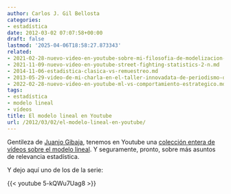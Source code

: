 ```yaml
---
author: Carlos J. Gil Bellosta
categories:
- estadística
date: 2012-03-02 07:07:58+00:00
draft: false
lastmod: '2025-04-06T18:58:27.873343'
related:
- 2021-02-28-nuevo-video-en-youtube-sobre-mi-filosofia-de-modelizacion-de-datos.md
- 2021-11-09-nuevo-video-en-youtube-street-fighting-statistics-2-n.md
- 2014-11-06-estadistica-clasica-vs-remuestreo.md
- 2013-05-29-video-de-mi-charla-en-el-taller-innovadata-de-periodismo-de-datos.md
- 2022-02-28-nuevo-video-en-youtube-ml-vs-comportamiento-estrategico.md
tags:
- estadística
- modelo lineal
- vídeos
title: El modelo lineal en Youtube
url: /2012/03/02/el-modelo-lineal-en-youtube/
---
```


Gentileza de [Juanjo Gibaja](http://www.jjgibaja.net/), tenemos en Youtube una [colección entera de vídeos sobre el modelo lineal](http://www.youtube.com/user/jjgibaja). Y seguramente, pronto, sobre más asuntos de relevancia estadística.

Y dejo aquí uno de los de la serie:

{{< youtube 5-kQWu7Uag8 >}}